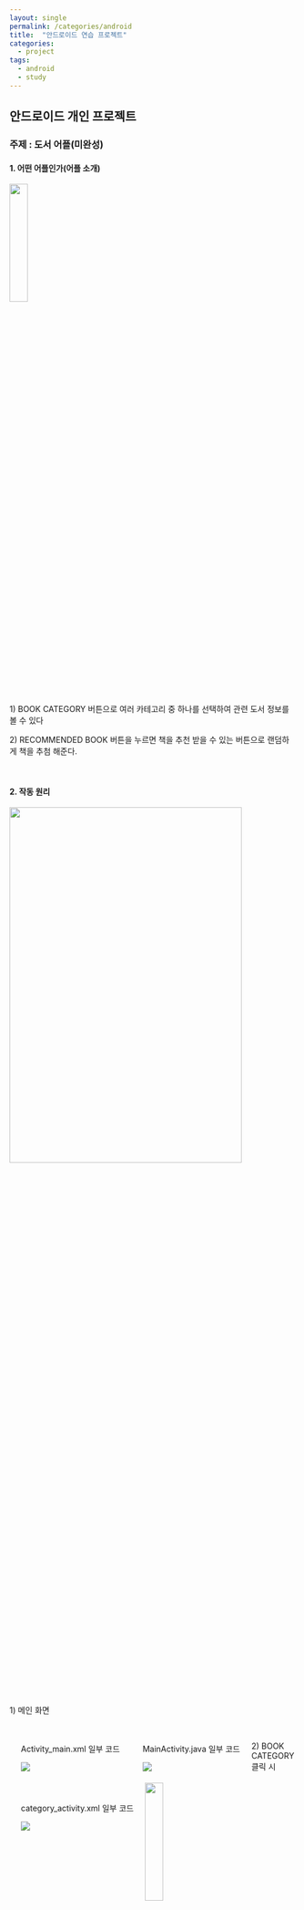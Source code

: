 ```yaml
---
layout: single
permalink: /categories/android
title:  "안드로이드 연습 프로젝트"
categories:
  - project
tags:
  - android
  - study
---
```


<h2>안드로이드 개인 프로젝트</h2>
<h3> 주제 : 도서 어플(미완성)</h3>

<h4>1. 어떤 어플인가(어플 소개)</h4>
<img src="https://user-images.githubusercontent.com/41532075/171998782-386b50dd-cc56-49bd-96e4-46bb1720d5fb.png" width="25%" height="23%">
<p>1) BOOK CATEGORY 버튼으로 여러 카테고리 중 
  하나를 선택하여 관련 도서 정보를 볼 수 있다</p>
<p>2) RECOMMENDED BOOK 버튼을 누르면 책을 추천 받을 수 있는 버튼으로
    랜덤하게 책을 추첨 해준다.</p>
<br>

<h4>2. 작동 원리</h4>
<img src = "https://user-images.githubusercontent.com/41532075/171999190-7bb4cb4e-e2d6-41c2-9a39-e2297363aec3.png"
     width="90%" height="40%">
<div> 
<p>1) 메인 화면</p>
<div style="border: 20px solid transparent; float:left;">
  <p>Activity_main.xml 일부 코드</p>
  <img src = "https://user-images.githubusercontent.com/41532075/171999772-52b65c93-aa66-41d0-9f63-4a24cbf491de.png">
</div>
<div style="border: 20px solid transparent; float:left;">
  <p>MainActivity.java 일부 코드</p>
  <img src="https://user-images.githubusercontent.com/41532075/171999707-895446d4-d302-4c13-b2cc-17cc3e61ff6f.png">
</div>
</div>

<br>

<div>
<p>2) BOOK CATEGORY 클릭 시</p>
<img src="https://user-images.githubusercontent.com/41532075/172006302-4fd305b6-c4b8-4088-ae88-19fcaf36c561.png" width="25%" height="23%">
<div style="border: 20px solid transparent; float:left;">
  <p>category_activity.xml 일부 코드</p>
  <img src = "https://user-images.githubusercontent.com/41532075/172006575-0112bc31-1d4f-43ad-b3d1-bbefdca29d6a.png">
</div>
<div style="border: 20px solid transparent; float:left;">
  <p>CategoryActivity.java 일부 코드</p>
  <img src="https://user-images.githubusercontent.com/41532075/172006779-befed910-149b-493f-a763-20e6e6b40018.png">
</div>
</div>



